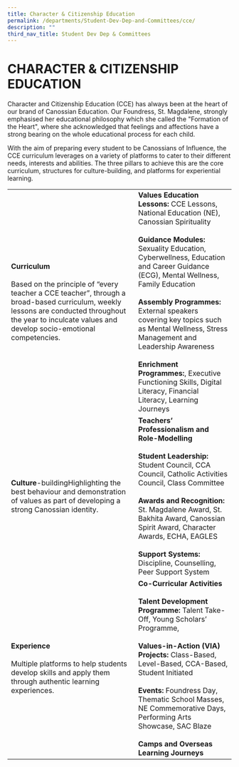 ```yaml
---
title: Character & Citizenship Education
permalink: /departments/Student-Dev-Dep-and-Committees/cce/
description: ""
third_nav_title: Student Dev Dep & Committees
---
```

# CHARACTER & CITIZENSHIP EDUCATION

Character and Citizenship Education (CCE) has always been at the heart of our brand of Canossian Education. Our Foundress, St. Magdalene, strongly emphasised her educational philosophy which she called the "Formation of the Heart", where she acknowledged that feelings and affections have a strong bearing on the whole educational process for each child.

With the aim of preparing every student to be Canossians of Influence, the CCE curriculum leverages on a variety of platforms to cater to their different needs, interests and abilities. The three pillars to achieve this are the core curriculum, structures for culture-building, and platforms for experiential learning.

|                                                |                      |
|-----------|---------------------------------|
| **Curriculum**<br><br>Based on the principle of “every teacher a CCE teacher”, through a broad-based curriculum, weekly lessons are conducted throughout the year to inculcate values and develop socio-emotional competencies. | **Values Education Lessons:** CCE Lessons, National Education (NE), Canossian Spirituality<br><br>**Guidance Modules:** Sexuality Education, Cyberwellness, Education and Career Guidance (ECG), Mental Wellness, Family Education<br><br>**Assembly Programmes:** External speakers covering key topics such as Mental Wellness, Stress Management and Leadership Awareness <br><br>**Enrichment Programmes:**, Executive Functioning Skills, Digital Literacy, Financial Literacy, Learning Journeys |
| **Culture**-buildingHighlighting the best behaviour and demonstration of values as part of developing a strong Canossian identity.                                                                                      | **Teachers’ Professionalism and Role-Modelling**<br><br>**Student Leadership:** Student Council, CCA Council, Catholic Activities Council, Class Committee<br><br>**Awards and Recognition:** St. Magdalene Award, St. Bakhita Award, Canossian Spirit Award, Character Awards, ECHA, EAGLES <br><br>**Support Systems:**  Discipline, Counselling, Peer Support System                                                                                                                                |
| **Experience**<br><br>Multiple platforms to help students develop skills and apply them through authentic learning experiences.                                                                                                 | **Co-Curricular Activities**<br><br>**Talent Development Programme:** Talent Take-Off, Young Scholars’ Programme, <br><br>**Values-in-Action (VIA) Projects:** Class-Based, Level-Based, CCA-Based, Student Initiated<br><br>**Events:** Foundress Day, Thematic School Masses, NE Commemorative Days, Performing Arts Showcase, SAC Blaze <br><br>**Camps and Overseas Learning Journeys**                                                                                                                    |